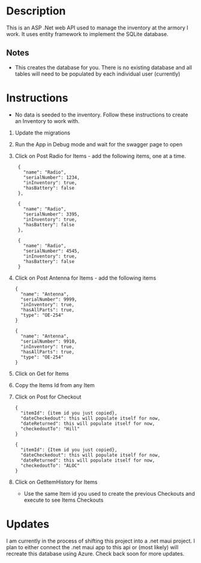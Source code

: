 <h1>
  Description
</h1>
<p>
  This is an ASP .Net web API used to manage the inventory at the armory I work. It uses entity framework to implement the SQLite database.
</p>
<h2>
  Notes
</h2>
<ul>
  <li>This creates the database for you. There is no existing database and all tables will need to be populated by each individual user (currently)</li>
</ul>

    
# Instructions 

  - No data is seeded to the inventory. Follow these instructions to create an Inventory to work with.
  1. Update the migrations
  2. Run the App in Debug mode and wait for the swagger page to open
  3. Click on Post Radio for Items
    - add the following items, one at a time.
      
          {
            "name": "Radio",
            "serialNumber": 1234,
            "inInventory": true,
            "hasBattery": false
          },
  
          {
            "name": "Radio",
            "serialNumber": 3395,
            "inInventory": true,
            "hasBattery": false
          },
  
          {
            "name": "Radio",
            "serialNumber": 4545,
            "inInventory": true,
            "hasBattery": false
          }         
          
   4. Click on Post Antenna for Items 
     - add the following items

          {
            "name": "Antenna",
            "serialNumber": 9999,
            "inInventory": true,
            "hasAllParts": true,
            "type": "OE-254"
          }

          {
            "name": "Antenna",
            "serialNumber": 9910,
            "inInventory": true,
            "hasAllParts": true,
            "type": "OE-254"
          }

   5. Click on Get for Items
   6. Copy the Items Id from any Item
   7. Click on Post for Checkout
        
          {
            "itemId": {item id you just copied},
            "dateCheckedout": this will populate itself for now,
            "dateReturned": this will populate itself for now,
            "checkedoutTo": "Hill"
          }
  
          {
            "itemId": {Item id you just copied},
            "dateCheckedout": this will populate itself for now,
            "dateReturned": this will populate itself for now,
            "checkedoutTo": "ALOC"
          }

  8. Click on GetItemHistory for Items
     - Use the same Item id you used to create the previous Checkouts and execute to see Items Checkouts
    
# Updates
  I am currently in the process of shifting this project into a .net maui project. I plan to either connect the .net maui 
  app to this api or (most likely) will recreate this database using Azure. Check back soon for more updates.
